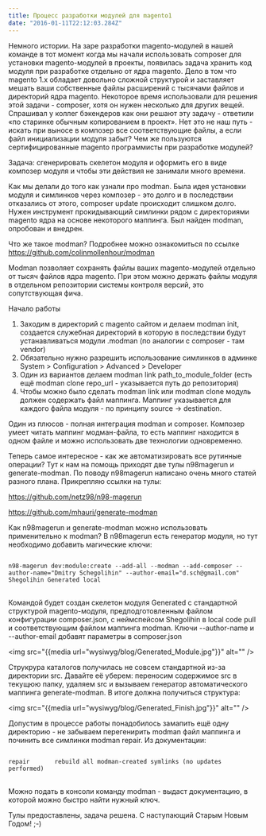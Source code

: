 ```yaml
---
title: Процесс разработки модулей для magento1
date: "2016-01-11T22:12:03.284Z"
---
```


<p>Немного истории. На заре разработки magento-модулей в нашей команде в тот момент когда мы начали использовать composer для установки magento-модулей в проекты, появилась задача хранить код модуля при разработке отдельно от ядра magento. Дело в том что magento 1.x обладает довольно сложной структурой и заставляет мешать ваши собственные файлы расширений с тысячами файлов и директорий ядра magento. Некоторое время использовали для решения этой задачи - composer, хотя он нужен несколько для других вещей. Спрашивал у коллег бэкендеров как они решают эту задачу - ответили «по старинке обычным копированием в проект».  Нет это не наш путь - искать при выносе в композер все соответствующие файлы, а если файл инициализации модуля забыт? Чем же пользуются сертифицированные magento программисты при разработке модулей?</p>

<script type="text/javascript" src="https://asciinema.org/a/19464.js" id="asciicast-19464" data-theme="tango" async></script>

<p>Задача: сгенерировать скелетон модуля и оформить его в виде композер модуля и чтобы эти действия не занимали много времени.</p>

<p>Как мы делали до того как узнали про modman. Была идея установки модуля и симлинков через композер - это долго и в последствии отказались от этого, composer update происходит слишком долго. Нужен инструмент прокидывающий симлинки рядом с директориями magento ядра на основе некоторого маппинга. Был найден modman, опробован и внедрен.</p>

<p>Что же такое modman? Подробнее можно ознакомиться по ссылке <a href="https://github.com/colinmollenhour/modman">https://github.com/colinmollenhour/modman</a></p>

<p>Modman позволяет сохранять файлы ваших magento-модулей отдельно от тысяч файлов ядра magento. При этом можно держать файлы модуля в отдельном репозитории системы контроля версий, это сопутствующая фича.</p>

<p>Начало работы</p>

<ol>
 <li>Заходим в директорий с magento сайтом и делаем modman init, создается служебная директорий в которую в последствии будут устанавливаться модули .modman (по аналогии с composer - там vendor)</li>
 <li>Обязательно нужно разрешить использование симлинков в админке System > Configuration > Advanced > Developer</li>
 <li>Один из вариантов делаем modman link path_to_module_folder (есть ещё modman clone repo_url - указывается путь до репозитория)</li>
 <li>Чтобы можно было сделать modman link или modman clone модуль должен содержать файл маппинга. Маппинг указывается для каждого файла модуля - по принципу source -> destination.</li>
</ol>

<p>Один из плюсов - полная интеграция modman и composer. Композер умеет читать маппинг модман-файла, то есть маппинг находится в одном файле и можно использовать две технологии одновременно. </p>

<p>Теперь самое интересное - как же автоматизировать все рутинные операции? Тут к нам на помощь приходят две тулы n98magerun и generate-modman.  По поводу n98magerun написано очень много статей разного плана. Прикрепляю ссылки на тулы:</p>

<p><a href="https://github.com/netz98/n98-magerun">https://github.com/netz98/n98-magerun</a></p>
<p><a href="https://github.com/mhauri/generate-modman">https://github.com/mhauri/generate-modman</a></p>

<p>Как n98magerun и generate-modman можно использовать применительно к modman? В n98magerun есть генератор модуля, но тут необходимо добавить магические ключи:</p>

<pre>
<code>
n98-magerun dev:module:create --add-all --modman --add-composer --author-name="Dmitry Schegolihin" --author-email="d.sch@gmail.com" Shegolihin Generated local
</code>
</pre>

<p>Командой будет создан скелетон модуля Generated с стандартной структурой magento-модуля, предподготовленным файлом конфигурации composer.json, c неймспейсом Shegolihin в local code pull и соответствующим файлом маппинга modman. Ключи --author-name и --author-email добавят параметры в composer.json</p>

<img src="{{media url="wysiwyg/blog/Generated_Module.jpg"}}" alt="" />

<p>Струкрура каталогов получилась не совсем стандартной из-за директории src. Давайте её уберем: переносим содержимое src в текущюю папку, удаляем src и вызываем генератор автоматического маппинга generate-modman. В итоге должна получиться структура:</p>

<img src="{{media url="wysiwyg/blog/Generated_Finish.jpg"}}" alt="" />

<p>Допустим в процессе работы понадобилось замапить ещё одну директорию - не забываем перегенирить modman файл маппинга и починить все симлинки modman repair.  Из документации:</p>

<pre>
<code>
repair       rebuild all modman-created symlinks (no updates performed)
</code>
</pre>

<p>Можно подать в консоли команду modman - выдаст документацию, в которой можно быстро найти нужный ключ.</p>

<p>Тулы предоставлены, задача решена. C наступающий Старым Новым Годом! ;-)</p>